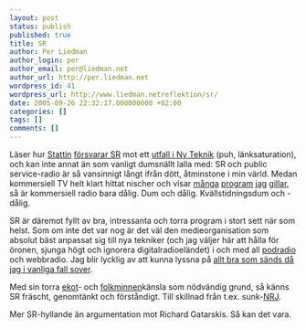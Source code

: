 ```yaml
---
layout: post
status: publish
published: true
title: SR
author: Per Liedman
author_login: per
author_email: per@liedman.net
author_url: http://per.liedman.net
wordpress_id: 41
wordpress_url: http://www.liedman.netreflektion/sr/
date: 2005-09-26 22:32:17.000000000 +02:00
categories: []
tags: []
comments: []
---
```

Läser hur <a href="http://www.mymarkup.net/">Stattin</a> <a href="http://mymarkup.net/blog/archives/007884.html">försvarar SR</a> mot ett <a href="http://http://www.nyteknik.se/art/42132">utfall i Ny Teknik</a> (puh, länksaturation), och kan inte annat än som vanligt dumsnällt lalla med: SR och public service-radio är så vansinnigt långt ifrån dött, åtminstone i min värld. Medan kommersiell TV helt klart hittat nischer och visar <a href="http://www.discovery.com/">många</a> <a href="http://www.kanal5.se/templates/page.aspx?id=9615">program</a> <a href="http://tv4.se/visa/artikel/366607.html">jag</a> <a href="http://www.tv3.se/index.php?option=com_content&task=view&id=2884&timetableid=31508">gillar</a>, så är kommersiell radio bara dålig. Dum och dålig. Kvällstidningsdum och -dålig.

SR är däremot fyllt av bra, intressanta och torra program i stort sett när som helst. Som om inte det var nog är det väl den medieorganisation som absolut bäst anpassat sig till nya tekniker (och jag väljer här att hålla för öronen, sjunga högt och ignorera digitalradioeländet) i och med all <a href="http://sr.se/cgi-bin/mall/index.asp?ProgramID=2332">podradio</a> och webbradio. Jag blir lycklig av att kunna lyssna på <a href="http://sr.se/cgi-bin/P1/program/artikel.asp?ProgramID=438&artikel=156225">allt bra som sänds då jag i vanliga fall sover</a>.

Med sin torra <a href="http://sr.se/ekot">ekot</a>- och <a href="http://sr.se/P1/folkminnen/">folkminnen</a>känsla som nödvändig grund, så känns SR fräscht, genomtänkt och förståndigt. Till skillnad från t.ex. sunk-<a href="http://www.nrj.se">NRJ</a>.

Mer SR-hyllande än argumentation mot Richard Gatarskis. Så kan det vara.
